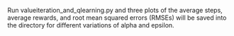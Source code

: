 Run valueiteration_and_qlearning.py and three plots of the average steps, average rewards, and root mean squared errors (RMSEs) will be saved into the directory for different variations of alpha and epsilon.
